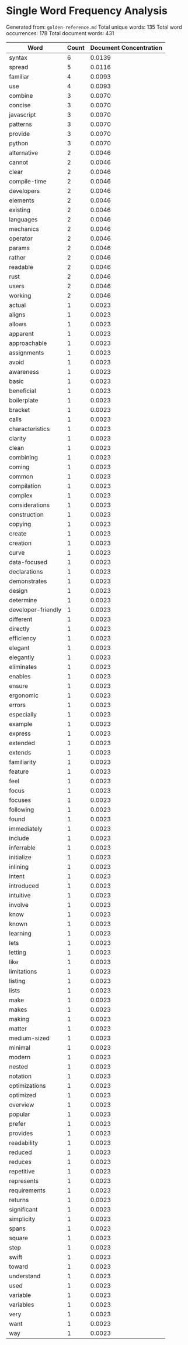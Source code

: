 # Single Word Frequency Analysis

Generated from: `golden-reference.md`
Total unique words: 135
Total word occurrences: 178
Total document words: 431

| Word | Count | Document Concentration |
|------|-------|------------------------|
| syntax | 6 | 0.0139 |
| spread | 5 | 0.0116 |
| familiar | 4 | 0.0093 |
| use | 4 | 0.0093 |
| combine | 3 | 0.0070 |
| concise | 3 | 0.0070 |
| javascript | 3 | 0.0070 |
| patterns | 3 | 0.0070 |
| provide | 3 | 0.0070 |
| python | 3 | 0.0070 |
| alternative | 2 | 0.0046 |
| cannot | 2 | 0.0046 |
| clear | 2 | 0.0046 |
| compile-time | 2 | 0.0046 |
| developers | 2 | 0.0046 |
| elements | 2 | 0.0046 |
| existing | 2 | 0.0046 |
| languages | 2 | 0.0046 |
| mechanics | 2 | 0.0046 |
| operator | 2 | 0.0046 |
| params | 2 | 0.0046 |
| rather | 2 | 0.0046 |
| readable | 2 | 0.0046 |
| rust | 2 | 0.0046 |
| users | 2 | 0.0046 |
| working | 2 | 0.0046 |
| actual | 1 | 0.0023 |
| aligns | 1 | 0.0023 |
| allows | 1 | 0.0023 |
| apparent | 1 | 0.0023 |
| approachable | 1 | 0.0023 |
| assignments | 1 | 0.0023 |
| avoid | 1 | 0.0023 |
| awareness | 1 | 0.0023 |
| basic | 1 | 0.0023 |
| beneficial | 1 | 0.0023 |
| boilerplate | 1 | 0.0023 |
| bracket | 1 | 0.0023 |
| calls | 1 | 0.0023 |
| characteristics | 1 | 0.0023 |
| clarity | 1 | 0.0023 |
| clean | 1 | 0.0023 |
| combining | 1 | 0.0023 |
| coming | 1 | 0.0023 |
| common | 1 | 0.0023 |
| compilation | 1 | 0.0023 |
| complex | 1 | 0.0023 |
| considerations | 1 | 0.0023 |
| construction | 1 | 0.0023 |
| copying | 1 | 0.0023 |
| create | 1 | 0.0023 |
| creation | 1 | 0.0023 |
| curve | 1 | 0.0023 |
| data-focused | 1 | 0.0023 |
| declarations | 1 | 0.0023 |
| demonstrates | 1 | 0.0023 |
| design | 1 | 0.0023 |
| determine | 1 | 0.0023 |
| developer-friendly | 1 | 0.0023 |
| different | 1 | 0.0023 |
| directly | 1 | 0.0023 |
| efficiency | 1 | 0.0023 |
| elegant | 1 | 0.0023 |
| elegantly | 1 | 0.0023 |
| eliminates | 1 | 0.0023 |
| enables | 1 | 0.0023 |
| ensure | 1 | 0.0023 |
| ergonomic | 1 | 0.0023 |
| errors | 1 | 0.0023 |
| especially | 1 | 0.0023 |
| example | 1 | 0.0023 |
| express | 1 | 0.0023 |
| extended | 1 | 0.0023 |
| extends | 1 | 0.0023 |
| familiarity | 1 | 0.0023 |
| feature | 1 | 0.0023 |
| feel | 1 | 0.0023 |
| focus | 1 | 0.0023 |
| focuses | 1 | 0.0023 |
| following | 1 | 0.0023 |
| found | 1 | 0.0023 |
| immediately | 1 | 0.0023 |
| include | 1 | 0.0023 |
| inferrable | 1 | 0.0023 |
| initialize | 1 | 0.0023 |
| inlining | 1 | 0.0023 |
| intent | 1 | 0.0023 |
| introduced | 1 | 0.0023 |
| intuitive | 1 | 0.0023 |
| involve | 1 | 0.0023 |
| know | 1 | 0.0023 |
| known | 1 | 0.0023 |
| learning | 1 | 0.0023 |
| lets | 1 | 0.0023 |
| letting | 1 | 0.0023 |
| like | 1 | 0.0023 |
| limitations | 1 | 0.0023 |
| listing | 1 | 0.0023 |
| lists | 1 | 0.0023 |
| make | 1 | 0.0023 |
| makes | 1 | 0.0023 |
| making | 1 | 0.0023 |
| matter | 1 | 0.0023 |
| medium-sized | 1 | 0.0023 |
| minimal | 1 | 0.0023 |
| modern | 1 | 0.0023 |
| nested | 1 | 0.0023 |
| notation | 1 | 0.0023 |
| optimizations | 1 | 0.0023 |
| optimized | 1 | 0.0023 |
| overview | 1 | 0.0023 |
| popular | 1 | 0.0023 |
| prefer | 1 | 0.0023 |
| provides | 1 | 0.0023 |
| readability | 1 | 0.0023 |
| reduced | 1 | 0.0023 |
| reduces | 1 | 0.0023 |
| repetitive | 1 | 0.0023 |
| represents | 1 | 0.0023 |
| requirements | 1 | 0.0023 |
| returns | 1 | 0.0023 |
| significant | 1 | 0.0023 |
| simplicity | 1 | 0.0023 |
| spans | 1 | 0.0023 |
| square | 1 | 0.0023 |
| step | 1 | 0.0023 |
| swift | 1 | 0.0023 |
| toward | 1 | 0.0023 |
| understand | 1 | 0.0023 |
| used | 1 | 0.0023 |
| variable | 1 | 0.0023 |
| variables | 1 | 0.0023 |
| very | 1 | 0.0023 |
| want | 1 | 0.0023 |
| way | 1 | 0.0023 |
